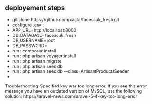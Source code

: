 
<h2> deployement steps </h2>

<p>
<ul>
<li> git clone https://github.com/xagta/facesouk_fresh.git </li>
<li> configure .env : 

<li> APP_URL=http://localhost:8000 </li>
<li> DB_DATABASE=facesouk_fresh</li>
<li>DB_USERNAME=root</li>
<li>DB_PASSWORD= </li>


</li>
<li> run : composer install </li>
<li> run : php artisan voyager:install</li>
<li> run : php artisan migrate </li>
<li> run : php artisan seed:db </li>
<li> run : php artisan seed:db --class=ArtisantProductsSeeder <li>
</ul>

</p>
<p> 
Troubleshooting: Specified key was too long error. If you see this error message you have an outdated version of MySQL, use the following solution: https://laravel-news.com/laravel-5-4-key-too-long-error
</p>